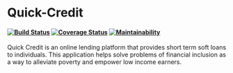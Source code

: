 # Quick-Credit
#### [![Build Status](https://travis-ci.org/Baystef/Quick-Credit.svg?branch=develop)](https://travis-ci.org/Baystef/Quick-Credit) [![Coverage Status](https://coveralls.io/repos/github/Baystef/Quick-Credit/badge.svg?branch=develop)](https://coveralls.io/github/Baystef/Quick-Credit?branch=develop) [![Maintainability](https://api.codeclimate.com/v1/badges/6cd96e1c2b5852f46e48/maintainability)](https://codeclimate.com/github/Baystef/Quick-Credit/maintainability)


Quick Credit is an online lending platform that provides short term soft loans to individuals. This application helps solve problems of financial inclusion as a way to alleviate poverty and empower low income earners.
